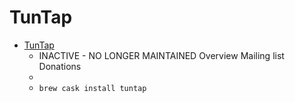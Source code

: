 # TunTap
- [TunTap](https://tuntaposx.sourceforge.io/)
  -  INACTIVE - NO LONGER MAINTAINED Overview Mailing list Donations
  - 
  - `brew cask install tuntap`
